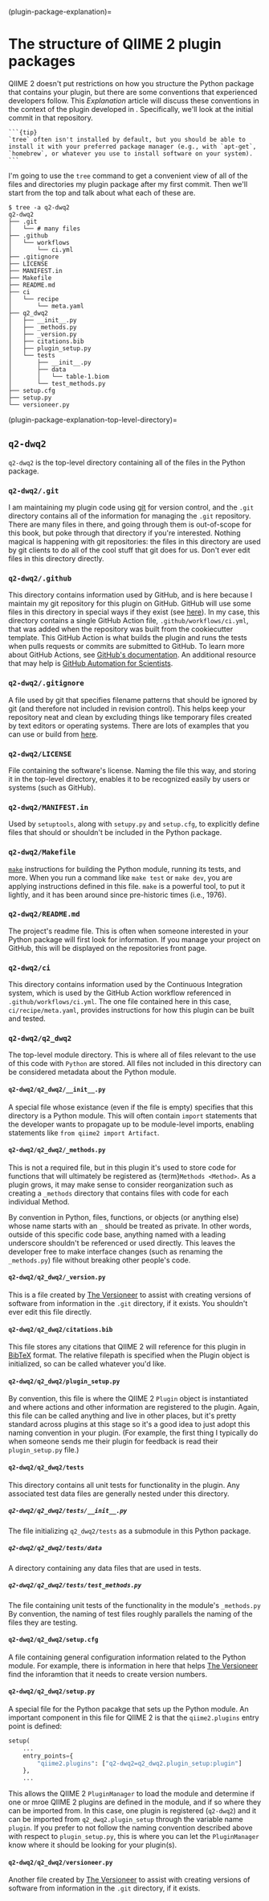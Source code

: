 (plugin-package-explanation)=
# The structure of QIIME 2 plugin packages

QIIME 2 doesn't put restrictions on how you structure the Python package that contains your plugin, but there are some conventions that experienced developers follow.
This *Explanation* article will discuss these conventions in the context of the plugin developed in [](plugin-tutorial-intro).
Specifically, we'll look at the initial commit in that repository.

````{margin}
```{tip}
`tree` often isn't installed by default, but you should be able to install it with your preferred package manager (e.g., with `apt-get`, `homebrew`, or whatever you use to install software on your system).
```
````

I'm going to use the `tree` command to get a convenient view of all of the files and directories my plugin package after my first commit.
Then we'll start from the top and talk about what each of these are.

```shell
$ tree -a q2-dwq2
q2-dwq2
├── .git
│   └── # many files
├── .github
│   └── workflows
│       └── ci.yml
├── .gitignore
├── LICENSE
├── MANIFEST.in
├── Makefile
├── README.md
├── ci
│   └── recipe
│       └── meta.yaml
├── q2_dwq2
│   ├── __init__.py
│   ├── _methods.py
│   ├── _version.py
│   ├── citations.bib
│   ├── plugin_setup.py
│   └── tests
│       ├── __init__.py
│       ├── data
│       │   └── table-1.biom
│       └── test_methods.py
├── setup.cfg
├── setup.py
└── versioneer.py
```

(plugin-package-explanation-top-level-directory)=
## `q2-dwq2`

`q2-dwq2` is the top-level directory containing all of the files in the Python package.

### `q2-dwq2/.git`

I am maintaining my plugin code using [git](https://git-scm.com/book/en/v2) for version control, and the `.git` directory contains all of the information for managing the `.git` repository.
There are many files in there, and going through them is out-of-scope for this book, but poke through that directory if you're interested.
Nothing magical is happening with git repositories: the files in this directory are used by git clients to do all of the cool stuff that git does for us.
Don't ever edit files in this directory directly.

### `q2-dwq2/.github`

This directory contains information used by GitHub, and is here because I maintain my git repository for this plugin on GitHub.
GitHub will use some files in this directory in special ways if they exist (see [here](https://stackoverflow.com/a/61301254)).
In my case, this directory contains a single GitHub Action file, `.github/workflows/ci.yml`, that was added when the repository was built from the cookiecutter template.
This GitHub Action is what builds the plugin and runs the tests when pulls requests or commits are submitted to GitHub.
To learn more about GitHub Actions, see [GitHub's documentation](https://docs.github.com/en/actions).
An additional resource that may help is [GitHub Automation for Scientists](https://hutchdatascience.org/GitHub_Automation_for_Scientists/).

### `q2-dwq2/.gitignore`

A file used by git that specifies filename patterns that should be ignored by git (and therefore not included in revision control).
This helps keep your repository neat and clean by excluding things like temporary files created by text editors or operating systems.
There are lots of examples that you can use or build from [here](https://github.com/github/gitignore).

### `q2-dwq2/LICENSE`

File containing the software's license.
Naming the file this way, and storing it in the top-level directory, enables it to be recognized easily by users or systems (such as GitHub).

### `q2-dwq2/MANIFEST.in`

Used by `setuptools`, along with `setupy.py` and `setup.cfg`, to explicitly define files that should or shouldn't be included in the Python package.

### `q2-dwq2/Makefile`

[`make`](https://www.gnu.org/software/make/) instructions for building the Python module, running its tests, and more.
When you run a command like `make test` or `make dev`, you are applying instructions defined in this file.
`make` is a powerful tool, to put it lightly, and it has been around since pre-historic times (i.e., 1976).

### `q2-dwq2/README.md`

The project's readme file.
This is often when someone interested in your Python package will first look for information.
If you manage your project on GitHub, this will be displayed on the repositories front page.

### `q2-dwq2/ci`

This directory contains information used by the Continuous Integration system, which is used by the GitHub Action workflow referenced in `.github/workflows/ci.yml`.
The one file contained here in this case, `ci/recipe/meta.yaml`, provides instructions for how this plugin can be built and tested.


### `q2-dwq2/q2_dwq2`

The top-level module directory.
This is where all of files relevant to the use of this code with `Python` are stored.
All files not included in this directory can be considered metadata about the Python module.

#### `q2-dwq2/q2_dwq2/__init__.py`

A special file whose existance (even if the file is empty) specifies that this directory is a Python module.
This will often contain `import` statements that the developer wants to propagate up to be module-level imports, enabling statements like `from qiime2 import Artifact`.

#### `q2-dwq2/q2_dwq2/_methods.py`

This is not a required file, but in this plugin it's used to store code for functions that will ultimately be registered as {term}`Methods <Method>`.
As a plugin grows, it may make sense to consider reorganization such as creating a `_methods` directory that contains files with code for each individual Method.

By convention in Python, files, functions, or objects (or anything else) whose name starts with an `_` should be treated as private.
In other words, outside of this specific code base, anything named with a leading underscore shouldn't be referenced or used directly.
This leaves the developer free to make interface changes (such as renaming the `_methods.py`) file without breaking other people's code.

#### `q2-dwq2/q2_dwq2/_version.py`

This is a file created by [The Versioneer](https://github.com/python-versioneer/python-versioneer) to assist with creating versions of software from information in the `.git` directory, if it exists.
You shouldn't ever edit this file directly.

#### `q2-dwq2/q2_dwq2/citations.bib`

This file stores any citations that QIIME 2 will reference for this plugin in [BibTeX](https://www.bibtex.org/) format.
The relative filepath is specified when the Plugin object is initialized, so can be called whatever you'd like.

#### `q2-dwq2/q2_dwq2/plugin_setup.py`

By convention, this file is where the QIIME 2 `Plugin` object is instantiated and where actions and other information are registered to the plugin.
Again, this file can be called anything and live in other places, but it's pretty standard across plugins at this stage so it's a good idea to just adopt this naming convention in your plugin.
(For example, the first thing I typically do when someone sends me their plugin for feedback is read their `plugin_setup.py` file.)

#### `q2-dwq2/q2_dwq2/tests`

This directory contains all unit tests for functionality in the plugin.
Any associated test data files are generally nested under this directory.

##### `q2-dwq2/q2_dwq2/tests/__init__.py`

The file initializing `q2_dwq2/tests` as a submodule in this Python package.

##### `q2-dwq2/q2_dwq2/tests/data`

A directory containing any data files that are used in tests.

##### `q2-dwq2/q2_dwq2/tests/test_methods.py`

The file containing unit tests of the functionality in the module's `_methods.py`
By convention, the naming of test files roughly parallels the naming of the files they are testing.

#### `q2-dwq2/q2_dwq2/setup.cfg`

A file containing general configuration information related to the Python module.
For example, there is information in here that helps [The Versioneer](https://github.com/python-versioneer/python-versioneer) find the inforamtion that it needs to create version numbers.

#### `q2-dwq2/q2_dwq2/setup.py`

A special file for the Python pacakge that sets up the Python module.
An important component in this file for QIIME 2 is that the `qiime2.plugins` entry point is defined:

```python
setup(
    ...
    entry_points={
        "qiime2.plugins": ["q2-dwq2=q2_dwq2.plugin_setup:plugin"]
    },
    ...
```

This allows the QIIME 2 `PluginManager` to load the module and determine if one or mroe QIIME 2 plugins are defined in the module, and if so where they can be imported from.
In this case, one plugin is registered (`q2-dwq2`) and it can be imported from `q2_dwq2.plugin_setup` through the variable name `plugin`.
If you prefer to not follow the naming convention described above with respect to `plugin_setup.py`, this is where you can let the `PluginManager` know where it should be looking for your plugin(s).

#### `q2-dwq2/q2_dwq2/versioneer.py`

Another file created by [The Versioneer](https://github.com/python-versioneer/python-versioneer) to assist with creating versions of software from information in the `.git` directory, if it exists.
